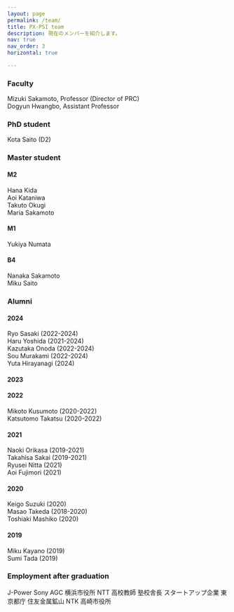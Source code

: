 ```yaml
---
layout: page
permalink: /team/
title: PX-PSI team
description: 現在のメンバーを紹介します。
nav: true
nav_order: 3
horizontal: true

---
```


### Faculty
Mizuki Sakamoto, Professor (Director of PRC)  
Dogyun Hwangbo, Assistant Professor

### PhD student
Kota Saito (D2)

### Master student
#### M2
Hana Kida  
Aoi Kataniwa  
Takuto Okugi  
Maria Sakamoto

#### M1
Yukiya Numata

#### B4
Nanaka Sakamoto  
Miku Saito

### Alumni
#### 2024
Ryo Sasaki (2022-2024)  
Haru Yoshida (2021-2024)  
Kazutaka Onoda (2022-2024)  
Sou Murakami (2022-2024)  
Yuta Hirayanagi (2024)
#### 2023
#### 2022
Mikoto Kusumoto (2020-2022)  
Katsutomo Takatsu (2020-2022)
#### 2021
Naoki Orikasa (2019-2021)  
Takahisa Sakai (2019-2021)  
Ryusei Nitta (2021)  
Aoi Fujimori (2021)  
#### 2020
Keigo Suzuki (2020)  
Masao Takeda (2018-2020)  
Toshiaki Mashiko (2020)  
#### 2019
Miku Kayano (2019)  
Sumi Tada (2019)  

### Employment after graduation
J-Power Sony AGC 横浜市役所 NTT 高校教師 塾校舎長 スタートアップ企業 東京都庁 住友金属鉱山 NTK 高崎市役所